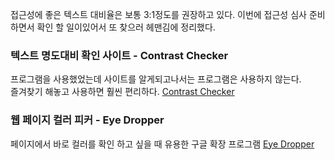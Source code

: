 접근성에 좋은 텍스트 대비율은 보통 3:1정도를 권장하고 있다. 이번에 접근성 심사 준비하면서 확인 할 일이있어서 또 찾으러 헤맨김에 정리했다.

### 텍스트 명도대비 확인 사이트 - Contrast Checker
프로그램을 사용했었는데 사이트를 알게되고나서는 프로그램은 사용하지 않는다.  
즐겨찾기 해놓고 사용하면 훨씬 편리하다.
[Contrast Checker](https://webaim.org/resources/contrastchecker/)

 
### 웹 페이지 컬러 피커 - Eye Dropper
페이지에서 바로 컬러를 확인 하고 싶을 때 유용한 구글 확장 프로그램
[Eye Dropper](https://chrome.google.com/webstore/detail/eye-dropper/hmdcmlfkchdmnmnmheododdhjedfccka?hl=ko)

 
